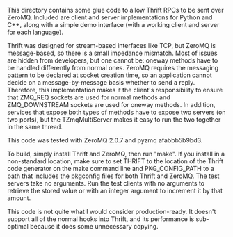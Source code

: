 This directory contains some glue code to allow Thrift RPCs to be sent over
ZeroMQ.  Included are client and server implementations for Python and C++,
along with a simple demo interface (with a working client and server for
each language).

Thrift was designed for stream-based interfaces like TCP, but ZeroMQ is
message-based, so there is a small impedance mismatch.  Most of issues are
hidden from developers, but one cannot be: oneway methods have to be handled
differently from normal ones.  ZeroMQ requires the messaging pattern to be
declared at socket creation time, so an application cannot decide on a
message-by-message basis whether to send a reply.  Therefore, this
implementation makes it the client's responsibility to ensure that ZMQ_REQ
sockets are used for normal methods and ZMQ_DOWNSTREAM sockets are used for
oneway methods.  In addition, services that expose both types of methods
have to expose two servers (on two ports), but the TZmqMultiServer makes it
easy to run the two together in the same thread.

This code was tested with ZeroMQ 2.0.7 and pyzmq afabbb5b9bd3.

To build, simply install Thrift and ZeroMQ, then run "make".  If you install
in a non-standard location, make sure to set THRIFT to the location of the
Thrift code generator on the make command line and PKG_CONFIG_PATH to a path
that includes the pkgconfig files for both Thrift and ZeroMQ.  The test
servers take no arguments.  Run the test clients with no arguments to
retrieve the stored value or with an integer argument to increment it by
that amount.

This code is not quite what I would consider production-ready.  It doesn't
support all of the normal hooks into Thrift, and its performance is
sub-optimal because it does some unnecessary copying.
